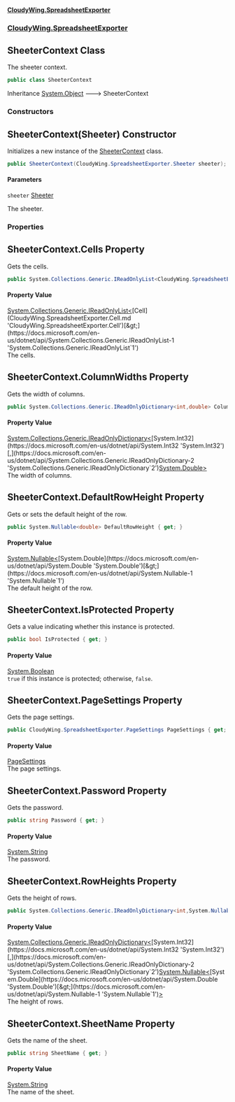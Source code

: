 #### [CloudyWing.SpreadsheetExporter](index.md 'index')
### [CloudyWing.SpreadsheetExporter](CloudyWing.SpreadsheetExporter.md 'CloudyWing.SpreadsheetExporter')

## SheeterContext Class

The sheeter context.

```csharp
public class SheeterContext
```

Inheritance [System.Object](https://docs.microsoft.com/en-us/dotnet/api/System.Object 'System.Object') &#129106; SheeterContext
### Constructors

<a name='CloudyWing.SpreadsheetExporter.SheeterContext.SheeterContext(CloudyWing.SpreadsheetExporter.Sheeter)'></a>

## SheeterContext(Sheeter) Constructor

Initializes a new instance of the [SheeterContext](CloudyWing.SpreadsheetExporter.SheeterContext.md 'CloudyWing.SpreadsheetExporter.SheeterContext') class.

```csharp
public SheeterContext(CloudyWing.SpreadsheetExporter.Sheeter sheeter);
```
#### Parameters

<a name='CloudyWing.SpreadsheetExporter.SheeterContext.SheeterContext(CloudyWing.SpreadsheetExporter.Sheeter).sheeter'></a>

`sheeter` [Sheeter](CloudyWing.SpreadsheetExporter.Sheeter.md 'CloudyWing.SpreadsheetExporter.Sheeter')

The sheeter.
### Properties

<a name='CloudyWing.SpreadsheetExporter.SheeterContext.Cells'></a>

## SheeterContext.Cells Property

Gets the cells.

```csharp
public System.Collections.Generic.IReadOnlyList<CloudyWing.SpreadsheetExporter.Cell> Cells { get; }
```

#### Property Value
[System.Collections.Generic.IReadOnlyList&lt;](https://docs.microsoft.com/en-us/dotnet/api/System.Collections.Generic.IReadOnlyList-1 'System.Collections.Generic.IReadOnlyList`1')[Cell](CloudyWing.SpreadsheetExporter.Cell.md 'CloudyWing.SpreadsheetExporter.Cell')[&gt;](https://docs.microsoft.com/en-us/dotnet/api/System.Collections.Generic.IReadOnlyList-1 'System.Collections.Generic.IReadOnlyList`1')  
The cells.

<a name='CloudyWing.SpreadsheetExporter.SheeterContext.ColumnWidths'></a>

## SheeterContext.ColumnWidths Property

Gets the width of columns.

```csharp
public System.Collections.Generic.IReadOnlyDictionary<int,double> ColumnWidths { get; }
```

#### Property Value
[System.Collections.Generic.IReadOnlyDictionary&lt;](https://docs.microsoft.com/en-us/dotnet/api/System.Collections.Generic.IReadOnlyDictionary-2 'System.Collections.Generic.IReadOnlyDictionary`2')[System.Int32](https://docs.microsoft.com/en-us/dotnet/api/System.Int32 'System.Int32')[,](https://docs.microsoft.com/en-us/dotnet/api/System.Collections.Generic.IReadOnlyDictionary-2 'System.Collections.Generic.IReadOnlyDictionary`2')[System.Double](https://docs.microsoft.com/en-us/dotnet/api/System.Double 'System.Double')[&gt;](https://docs.microsoft.com/en-us/dotnet/api/System.Collections.Generic.IReadOnlyDictionary-2 'System.Collections.Generic.IReadOnlyDictionary`2')  
The width of columns.

<a name='CloudyWing.SpreadsheetExporter.SheeterContext.DefaultRowHeight'></a>

## SheeterContext.DefaultRowHeight Property

Gets or sets the default height of the row.

```csharp
public System.Nullable<double> DefaultRowHeight { get; }
```

#### Property Value
[System.Nullable&lt;](https://docs.microsoft.com/en-us/dotnet/api/System.Nullable-1 'System.Nullable`1')[System.Double](https://docs.microsoft.com/en-us/dotnet/api/System.Double 'System.Double')[&gt;](https://docs.microsoft.com/en-us/dotnet/api/System.Nullable-1 'System.Nullable`1')  
The default height of the row.

<a name='CloudyWing.SpreadsheetExporter.SheeterContext.IsProtected'></a>

## SheeterContext.IsProtected Property

Gets a value indicating whether this instance is protected.

```csharp
public bool IsProtected { get; }
```

#### Property Value
[System.Boolean](https://docs.microsoft.com/en-us/dotnet/api/System.Boolean 'System.Boolean')  
`true` if this instance is protected; otherwise, `false`.

<a name='CloudyWing.SpreadsheetExporter.SheeterContext.PageSettings'></a>

## SheeterContext.PageSettings Property

Gets the page settings.

```csharp
public CloudyWing.SpreadsheetExporter.PageSettings PageSettings { get; }
```

#### Property Value
[PageSettings](CloudyWing.SpreadsheetExporter.PageSettings.md 'CloudyWing.SpreadsheetExporter.PageSettings')  
The page settings.

<a name='CloudyWing.SpreadsheetExporter.SheeterContext.Password'></a>

## SheeterContext.Password Property

Gets the password.

```csharp
public string Password { get; }
```

#### Property Value
[System.String](https://docs.microsoft.com/en-us/dotnet/api/System.String 'System.String')  
The password.

<a name='CloudyWing.SpreadsheetExporter.SheeterContext.RowHeights'></a>

## SheeterContext.RowHeights Property

Gets the height of rows.

```csharp
public System.Collections.Generic.IReadOnlyDictionary<int,System.Nullable<double>> RowHeights { get; }
```

#### Property Value
[System.Collections.Generic.IReadOnlyDictionary&lt;](https://docs.microsoft.com/en-us/dotnet/api/System.Collections.Generic.IReadOnlyDictionary-2 'System.Collections.Generic.IReadOnlyDictionary`2')[System.Int32](https://docs.microsoft.com/en-us/dotnet/api/System.Int32 'System.Int32')[,](https://docs.microsoft.com/en-us/dotnet/api/System.Collections.Generic.IReadOnlyDictionary-2 'System.Collections.Generic.IReadOnlyDictionary`2')[System.Nullable&lt;](https://docs.microsoft.com/en-us/dotnet/api/System.Nullable-1 'System.Nullable`1')[System.Double](https://docs.microsoft.com/en-us/dotnet/api/System.Double 'System.Double')[&gt;](https://docs.microsoft.com/en-us/dotnet/api/System.Nullable-1 'System.Nullable`1')[&gt;](https://docs.microsoft.com/en-us/dotnet/api/System.Collections.Generic.IReadOnlyDictionary-2 'System.Collections.Generic.IReadOnlyDictionary`2')  
The height of rows.

<a name='CloudyWing.SpreadsheetExporter.SheeterContext.SheetName'></a>

## SheeterContext.SheetName Property

Gets the name of the sheet.

```csharp
public string SheetName { get; }
```

#### Property Value
[System.String](https://docs.microsoft.com/en-us/dotnet/api/System.String 'System.String')  
The name of the sheet.